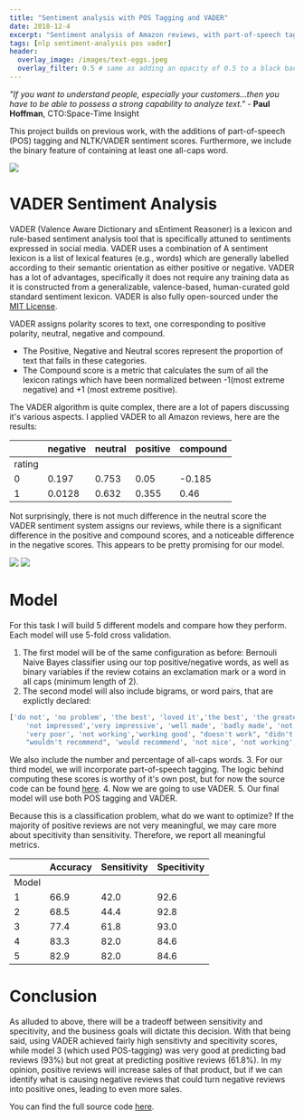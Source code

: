 ```yaml
---
title: "Sentiment analysis with POS Tagging and VADER"
date: 2018-12-4
excerpt: "Sentiment analysis of Amazon reviews, with part-of-speech tagging and VADER. "
tags: [nlp sentiment-analysis pos vader]
header:
  overlay_image: /images/text-eggs.jpeg
  overlay_filter: 0.5 # same as adding an opacity of 0.5 to a black background
---
```


_"If you want to understand people, especially your customers…then you have to be able to possess a strong capability to analyze text."_ - **Paul Hoffman**, CTO:Space-Time Insight


This project builds on previous work, with the additions of part-of-speech (POS) tagging and NLTK/VADER sentiment scores. Furthermore, we include the binary feature of containing at least one all-caps word.

<img src="{{site.baseurl}}/images/posts/4-sentiment-pos-vader-all-caps.png">

# VADER Sentiment Analysis

VADER (Valence Aware Dictionary and sEntiment Reasoner) is a lexicon and rule-based sentiment analysis tool that is specifically attuned to sentiments expressed in social media. VADER uses a combination of A sentiment lexicon is a list of lexical features (e.g., words) which are generally labelled according to their semantic orientation as either positive or negative. VADER has a lot of advantages, specifically it does not require any training data as it is constructed from a generalizable, valence-based, human-curated gold standard sentiment lexicon. VADER is also fully open-sourced under the [MIT License](https://choosealicense.com/).

VADER assigns polarity scores to text, one corresponding to positive polarity, neutral, negative and compound. 

  * The Positive, Negative and Neutral scores represent the proportion of text that falls in these categories.
  * The Compound score is a metric that calculates the sum of all the lexicon ratings which have been normalized between -1(most extreme negative) and +1 (most extreme positive).

The VADER algorithm is quite complex, there are a lot of papers discussing it's various aspects. I applied VADER to all Amazon reviews, here are the results:

|   |negative|neutral|positive|compound|
|---|---|---|---|---|
|rating|   |   |   |   |
|0|0.197|0.753|0.05|-0.185|
|1|0.0128|0.632|0.355|0.46|

Not surprisingly, there is not much difference in the neutral score the VADER sentiment system assigns our reviews, while there is a significant difference in the positive and compound scores, and a noticeable difference in the negative scores. This appears to be pretty promising for our model.

<img src="{{site.baseurl}}/images/posts/4-sentiment-pos-vader-scores.png">

<img src="{{site.baseurl}}/images/posts/4-sentiment-pos-vader-scores-2.png">


# Model

For this task I will build 5 different models and compare how they perform. Each model will use 5-fold cross validation. 
  1. The first model will be of the same configuration as before: Bernouli Naive Bayes classifier using our top positive/negative words, as well as binary variables if the review cotains an exclamation mark or a word in all caps (minimum length of 2). 
  2. The second model will also include bigrams, or word pairs, that are explictly declared:
  ``` python
  ['do not', 'no problem', 'the best', 'loved it','the best', 'the greatest','so good','so great', 'not good', 'not bad', 'really great','really bad', 'really good', "very good", 
      'not impressed','very impressive', 'well made', 'badly made', 'not great', 'too big', 'too small', 
      'very poor', 'not working','working good', "doesn't work", "didn't work", "doesn't fit", 
      "wouldn't recommend", 'would recommend', 'not nice', 'not working','not easy', 'not happy']
  ```
  We also include the number and percentage of all-caps words.
  3. For our third model, we will incorporate part-of-speech tagging. The logic behind computing these scores is worthy of it's own post, but for now the source code can be found [here](https://github.com/mkm29/DataScience/blob/master/thinkful/unit/2/3/sentiment_analysis.py).
  4. Now we are going to use VADER.
  5. Our final model will use both POS tagging and VADER. 

Because this is a classification problem, what do we want to optimize? If the majority of positive reviews are not very meaningful, we may care more about specitivity than sensitivity. Therefore, we report all meaningful metrics.

|   |Accuracy|Sensitivity|Specitivity|
|---|---|---|---|
|Model|   |   |   |
|1|66.9|42.0|92.6|
|2|68.5|44.4|92.8|
|3|77.4|61.8|93.0|
|4|83.3|82.0|84.6|
|5|82.9|82.0|84.6|


# Conclusion

As alluded to above, there will be a tradeoff between sensitivity and specitivity, and the business goals will dictate this decision. With that being said, using VADER achieved fairly high sensitivty and specitivity scores, while model 3 (which used POS-tagging) was very good at predicting bad reviews (93%) but not great at predicting positive reviews (61.8%). In my opinion, positive reviews will increase sales of that product, but if we can identify what is causing negative reviews that could turn negative reviews into positive ones, leading to even more sales. 

You can find the full source code [here](https://github.com/mkm29/DataScience/blob/master/thinkful/unit/2/3/sentiment_analysis.ipynb).
